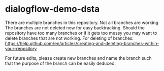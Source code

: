 # dialogflow-demo-dsta

There are multiple branches in this repository. Not all branches are working. The branches are not deleted now for easy backtracking. Should the repository have too many branches or if it gets too messy you may want to delete branches that are not working. 
For deleting of branches: https://help.github.com/en/articles/creating-and-deleting-branches-within-your-repository

For future edits, please create new branches and name the branch such that the purpose of the branch can be easily deduced. 
